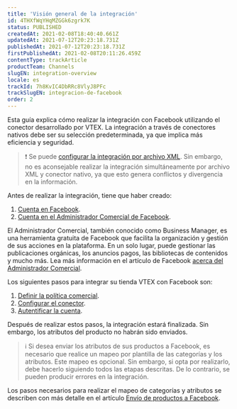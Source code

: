 ```yaml
---
title: 'Visión general de la integración'
id: 4THXfWqYHqMZGGk6zgrk7K
status: PUBLISHED
createdAt: 2021-02-08T18:40:40.661Z
updatedAt: 2021-07-12T20:23:18.731Z
publishedAt: 2021-07-12T20:23:18.731Z
firstPublishedAt: 2021-02-08T20:11:26.459Z
contentType: trackArticle
productTeam: Channels
slugEN: integration-overview
locale: es
trackId: 7h8KvIC4DbRRc8VlyJ8PFc
trackSlugEN: integracion-de-facebook
order: 2
---
```


Esta guía explica cómo realizar la integración con Facebook utilizando el conector desarrollado por VTEX. La integración a través de conectores nativos debe ser su selección predeterminada, ya que implica más eficiencia y seguridad.

> ❗ Se puede [configurar la integración por archivo XML](/es/tutorial/configurando-xml--tutorials_242). Sin embargo, no es aconsejable realizar la integración simultáneamente por archivo XML y conector nativo, ya que esto genera conflictos y divergencia en la información.

Antes de realizar la integración, tiene que haber creado:

1. [Cuenta en Facebook](https://www.facebook.com/). 
2. [Cuenta en el Administrador Comercial de Facebook](https://business.facebook.com/business/help/1710077379203657?id=180505742745347).

El Administrador Comercial, también conocido como Business Manager, es una herramienta gratuita de Facebook que facilita la organización y gestión de sus acciones en la plataforma. En un solo lugar, puede gestionar las publicaciones orgánicas, los anuncios pagos, las bibliotecas de contenidos y mucho más. Lea más información en el artículo de Facebook [acerca del Administrador Comercial](https://business.facebook.com/business/help/113163272211510?id=180505742745347&recommended_by=1910428752389787).

Los siguientes pasos para integrar su tienda VTEX con Facebook son:

1. [Definir la política comercial](/es/tracks/integracao-com-o-facebook--7h8KvIC4DbRRc8VlyJ8PFc/747gwmk5oMkyb6FtwLo17B).
2. [Configurar el conector](/es/tracks/integracao-com-o-facebook--7h8KvIC4DbRRc8VlyJ8PFc/5OP69kHWKca01wLH0w10jX).
3. [Autentificar la cuenta](/es/tracks/integracao-com-o-facebook--7h8KvIC4DbRRc8VlyJ8PFc/41qzoa7TWIYTyIhABHdgzI).

Después de realizar estos pasos, la integración estará finalizada. Sin embargo, los atributos del producto no habrán sido enviados.

> ℹ️ Si desea enviar los atributos de sus productos a Facebook, es necesario que realice un mapeo por plantilla de las categorías y los atributos. Este mapeo es opcional. Sin embargo, si opta por realizarlo, debe hacerlo siguiendo todos las etapas descritas. De lo contrario, se pueden producir errores en la integración.

Los pasos necesarios para realizar el mapeo de categorías y atributos se describen con más detalle en el artículo [Envío de productos a Facebook](/es/tracks/integracao-com-o-facebook--7h8KvIC4DbRRc8VlyJ8PFc/41qzoa7TWIYTyIhABHdgzI).
